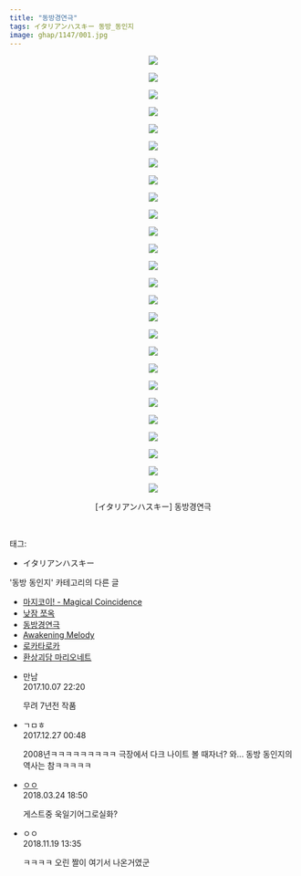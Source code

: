 ```yaml
---
title: "동방경연극"
tags: イタリアンハスキー 동방_동인지
image: ghap/1147/001.jpg
---
```

<div class="article">
<p style="text-align: center; clear: none; float: none;"><img src="{{ site.nasurl }}/ghap/1147/001.jpg"/></p>
<p style="text-align: center; clear: none; float: none;"><img src="{{ site.nasurl }}/ghap/1147/002.jpg"/></p>
<p style="text-align: center; clear: none; float: none;"><img src="{{ site.nasurl }}/ghap/1147/003.jpg"/></p>
<p style="text-align: center; clear: none; float: none;"><img src="{{ site.nasurl }}/ghap/1147/004.jpg"/></p>
<p style="text-align: center; clear: none; float: none;"><img src="{{ site.nasurl }}/ghap/1147/005.jpg"/></p>
<p style="text-align: center; clear: none; float: none;"><img src="{{ site.nasurl }}/ghap/1147/006.jpg"/></p>
<p style="text-align: center; clear: none; float: none;"><img src="{{ site.nasurl }}/ghap/1147/007.jpg"/></p>
<p style="text-align: center; clear: none; float: none;"><img src="{{ site.nasurl }}/ghap/1147/008.jpg"/></p>
<p style="text-align: center; clear: none; float: none;"><img src="{{ site.nasurl }}/ghap/1147/009.jpg"/></p>
<p style="text-align: center; clear: none; float: none;"><img src="{{ site.nasurl }}/ghap/1147/010.jpg"/></p>
<p style="text-align: center; clear: none; float: none;"><img src="{{ site.nasurl }}/ghap/1147/011.jpg"/></p>
<p style="text-align: center; clear: none; float: none;"><img src="{{ site.nasurl }}/ghap/1147/012.jpg"/></p>
<p style="text-align: center; clear: none; float: none;"><img src="{{ site.nasurl }}/ghap/1147/013.jpg"/></p>
<p style="text-align: center; clear: none; float: none;"><img src="{{ site.nasurl }}/ghap/1147/014.jpg"/></p>
<p style="text-align: center; clear: none; float: none;"><img src="{{ site.nasurl }}/ghap/1147/015.jpg"/></p>
<p style="text-align: center; clear: none; float: none;"><img src="{{ site.nasurl }}/ghap/1147/016.jpg"/></p>
<p style="text-align: center; clear: none; float: none;"><img src="{{ site.nasurl }}/ghap/1147/017.jpg"/></p>
<p style="text-align: center; clear: none; float: none;"><img src="{{ site.nasurl }}/ghap/1147/018.jpg"/></p>
<p style="text-align: center; clear: none; float: none;"><img src="{{ site.nasurl }}/ghap/1147/019.jpg"/></p>
<p style="text-align: center; clear: none; float: none;"><img src="{{ site.nasurl }}/ghap/1147/020.jpg"/></p>
<p style="text-align: center; clear: none; float: none;"><img src="{{ site.nasurl }}/ghap/1147/021.jpg"/></p>
<p style="text-align: center; clear: none; float: none;"><img src="{{ site.nasurl }}/ghap/1147/022.jpg"/></p>
<p style="text-align: center; clear: none; float: none;"><img src="{{ site.nasurl }}/ghap/1147/023.jpg"/></p>
<p style="text-align: center; clear: none; float: none;"><img src="{{ site.nasurl }}/ghap/1147/024.jpg"/></p>
<p style="text-align: center; clear: none; float: none;"><img src="{{ site.nasurl }}/ghap/1147/025.jpg"/></p>
<p style="text-align: center; clear: none; float: none;"><img src="{{ site.nasurl }}/ghap/1147/026.jpg"/></p>
<p style="text-align: center; clear: none; float: none;">[イタリアンハスキー] 동방경연극</p>
<p><br/></p>
</div><div class="tagTrail">
<p>태그: </p>
<ul>
<li>イタリアンハスキー</li>
</ul>
</div><div class="another">
<p>'동방 동인지' 카테고리의 다른 글</p>
<ul>
<li><a href="/2016-07-27-ghap_1149">마지코이! - Magical Coincidence</a></li>
<li><a href="/2016-07-27-ghap_1148">낮잠 쪼옥</a></li>
<li><a href="/2016-07-27-ghap_1147">동방경연극</a></li>
<li><a href="/2016-07-27-ghap_1146">Awakening Melody</a></li>
<li><a href="/2016-07-27-ghap_1145">로카타로카</a></li>
<li><a href="/2016-07-27-ghap_1144">환상괴담 마리오네트</a></li>
</ul>
</div><div class="cb_module cb_fluid">
<div class="cb_wrt cb_profile">
<div class="comment">
<ul>
<li class="cb_thumb_off" id="comment15099217">
<div class="cb_comment_area">
<div class="cb_info_area">
<div class="cb_section">
<span class="cb_nick_name">만남</span>
</div>
<div class="cb_section">
<span class="cb_date">2017.10.07 22:20 </span>
</div>
</div>
<div class="cb_dsc_comment">
<p class="cb_dsc">
											무려 7년전 작품
										</p>
</div>
</div></li>
<li class="cb_thumb_off" id="comment15160490">
<div class="cb_comment_area">
<div class="cb_info_area">
<div class="cb_section">
<span class="cb_nick_name">ㄱㅁㅎ</span>
</div>
<div class="cb_section">
<span class="cb_date">2017.12.27 00:48 </span>
</div>
</div>
<div class="cb_dsc_comment">
<p class="cb_dsc">
											2008년ㅋㅋㅋㅋㅋㅋㅋㅋㅋ 극장에서 다크 나이트 볼 때자너? 와... 동방 동인지의 역사는 참ㅋㅋㅋㅋㅋ
										</p>
</div>
</div></li>
<li class="cb_thumb_off" id="comment15226229">
<div class="cb_comment_area">
<div class="cb_info_area">
<div class="cb_section">
<span class="cb_nick_name"> <a href="http://http:/gggtttt" onclick="return openLinkInNewWindow(this)">ㅇㅇ</a></span>
</div>
<div class="cb_section">
<span class="cb_date">2018.03.24 18:50 </span>
</div>
</div>
<div class="cb_dsc_comment">
<p class="cb_dsc">
											게스트중 욱일기어그로실화?
										</p>
</div>
</div></li>
<li class="cb_thumb_off" id="comment15375266">
<div class="cb_comment_area">
<div class="cb_info_area">
<div class="cb_section">
<span class="cb_nick_name">ㅇㅇ</span>
</div>
<div class="cb_section">
<span class="cb_date">2018.11.19 13:35 </span>
</div>
</div>
<div class="cb_dsc_comment">
<p class="cb_dsc">
											ㅋㅋㅋㅋ 오린 짤이 여기서 나온거였군
										</p>
</div>
</div></li>
</ul>
</div>
</div><!-- commentList close -->
</div>
<br/>
<p id="refer"></p>
<br/>
